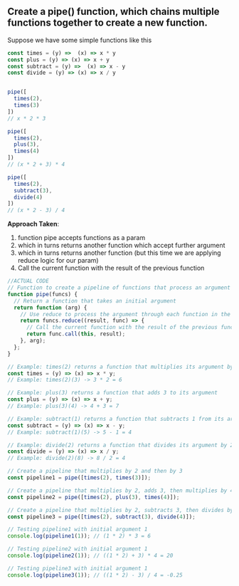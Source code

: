 ## Create a pipe() function, which chains multiple functions together to create a new function.

Suppose we have some simple functions like this

```js
const times = (y) =>  (x) => x * y
const plus = (y) => (x) => x + y
const subtract = (y) =>  (x) => x - y
const divide = (y) => (x) => x / y
```

```js

pipe([
  times(2),
  times(3)
])  
// x * 2 * 3

pipe([
  times(2),
  plus(3),
  times(4)
]) 
// (x * 2 + 3) * 4

pipe([
  times(2),
  subtract(3),
  divide(4)
]) 
// (x * 2 - 3) / 4
```

**Approach Taken**:
1. function pipe accepts functions as a param
2. which in turns returns another function which accept further argument
3. which in turns returns another function (but this time we are applying reduce logic for our param)
4. Call the current function with the result of the previous function


```js
//ACTUAL CODE
// Function to create a pipeline of functions that process an argument sequentially
function pipe(funcs) {
  // Return a function that takes an initial argument
  return function (arg) {
    // Use reduce to process the argument through each function in the funcs array
    return funcs.reduce((result, func) => {
      // Call the current function with the result of the previous function
      return func.call(this, result);
    }, arg);
  };
}

// Example: times(2) returns a function that multiplies its argument by 2
const times = (y) => (x) => x * y;
// Example: times(2)(3) -> 3 * 2 = 6

// Example: plus(3) returns a function that adds 3 to its argument
const plus = (y) => (x) => x + y;
// Example: plus(3)(4) -> 4 + 3 = 7

// Example: subtract(1) returns a function that subtracts 1 from its argument
const subtract = (y) => (x) => x - y;
// Example: subtract(1)(5) -> 5 - 1 = 4

// Example: divide(2) returns a function that divides its argument by 2
const divide = (y) => (x) => x / y;
// Example: divide(2)(8) -> 8 / 2 = 4

// Create a pipeline that multiplies by 2 and then by 3
const pipeline1 = pipe([times(2), times(3)]);

// Create a pipeline that multiplies by 2, adds 3, then multiplies by 4
const pipeline2 = pipe([times(2), plus(3), times(4)]);

// Create a pipeline that multiplies by 2, subtracts 3, then divides by 4
const pipeline3 = pipe([times(2), subtract(3), divide(4)]);

// Testing pipeline1 with initial argument 1
console.log(pipeline1(1)); // (1 * 2) * 3 = 6

// Testing pipeline2 with initial argument 1
console.log(pipeline2(1)); // ((1 * 2) + 3) * 4 = 20

// Testing pipeline3 with initial argument 1
console.log(pipeline3(1)); // ((1 * 2) - 3) / 4 = -0.25
```
